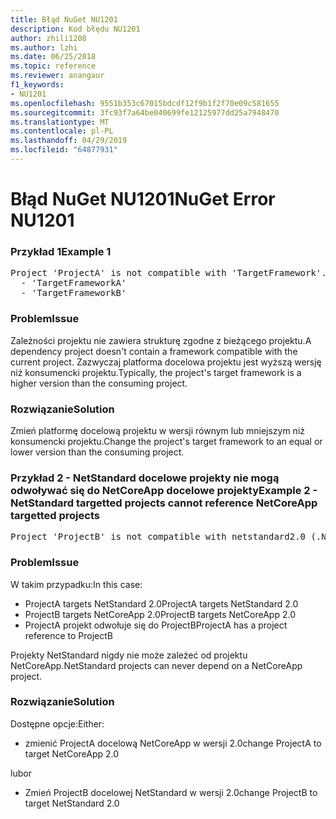 ```yaml
---
title: Błąd NuGet NU1201
description: Kod błędu NU1201
author: zhili1208
ms.author: lzhi
ms.date: 06/25/2018
ms.topic: reference
ms.reviewer: anangaur
f1_keywords:
- NU1201
ms.openlocfilehash: 9551b353c67015bdcdf12f9b1f2f70e09c581655
ms.sourcegitcommit: 3fc93f7a64be040699fe12125977dd25a7948470
ms.translationtype: MT
ms.contentlocale: pl-PL
ms.lasthandoff: 04/29/2019
ms.locfileid: "64877931"
---
```

# <a name="nuget-error-nu1201"></a><span data-ttu-id="077f8-103">Błąd NuGet NU1201</span><span class="sxs-lookup"><span data-stu-id="077f8-103">NuGet Error NU1201</span></span>

### <a name="example-1"></a><span data-ttu-id="077f8-104">Przykład 1</span><span class="sxs-lookup"><span data-stu-id="077f8-104">Example 1</span></span>
<pre>Project 'ProjectA' is not compatible with 'TargetFramework'. Project 'ProjectA' supports:<br/>  - 'TargetFrameworkA'<br/>  - 'TargetFrameworkB'</pre>

### <a name="issue"></a><span data-ttu-id="077f8-105">Problem</span><span class="sxs-lookup"><span data-stu-id="077f8-105">Issue</span></span>
<span data-ttu-id="077f8-106">Zależności projektu nie zawiera strukturę zgodne z bieżącego projektu.</span><span class="sxs-lookup"><span data-stu-id="077f8-106">A dependency project doesn't contain a framework compatible with the current project.</span></span> <span data-ttu-id="077f8-107">Zazwyczaj platforma docelowa projektu jest wyższą wersję niż konsumencki projektu.</span><span class="sxs-lookup"><span data-stu-id="077f8-107">Typically, the project's target framework is a higher version than the consuming project.</span></span>

### <a name="solution"></a><span data-ttu-id="077f8-108">Rozwiązanie</span><span class="sxs-lookup"><span data-stu-id="077f8-108">Solution</span></span>
<span data-ttu-id="077f8-109">Zmień platformę docelową projektu w wersji równym lub mniejszym niż konsumencki projektu.</span><span class="sxs-lookup"><span data-stu-id="077f8-109">Change the project's target framework to an equal or lower version than the consuming project.</span></span>

### <a name="example-2---netstandard-targetted-projects-cannot-reference-netcoreapp-targetted-projects"></a><span data-ttu-id="077f8-110">Przykład 2 - NetStandard docelowe projekty nie mogą odwoływać się do NetCoreApp docelowe projekty</span><span class="sxs-lookup"><span data-stu-id="077f8-110">Example 2 - NetStandard targetted projects cannot reference NetCoreApp targetted projects</span></span>
<pre>Project 'ProjectB' is not compatible with netstandard2.0 (.NETStandard,Version=v2.0). Project 'ProjectB' supports: netcoreapp2.0 (.NETCoreApp,Version=v2.0)</pre>

### <a name="issue"></a><span data-ttu-id="077f8-111">Problem</span><span class="sxs-lookup"><span data-stu-id="077f8-111">Issue</span></span> 
<span data-ttu-id="077f8-112">W takim przypadku:</span><span class="sxs-lookup"><span data-stu-id="077f8-112">In this case:</span></span>
- <span data-ttu-id="077f8-113">ProjectA targets NetStandard 2.0</span><span class="sxs-lookup"><span data-stu-id="077f8-113">ProjectA targets NetStandard 2.0</span></span>
- <span data-ttu-id="077f8-114">ProjectB targets NetCoreApp 2.0</span><span class="sxs-lookup"><span data-stu-id="077f8-114">ProjectB targets NetCoreApp 2.0</span></span>
- <span data-ttu-id="077f8-115">ProjectA projekt odwołuje się do ProjectB</span><span class="sxs-lookup"><span data-stu-id="077f8-115">ProjectA has a project reference to ProjectB</span></span>

<span data-ttu-id="077f8-116">Projekty NetStandard nigdy nie może zależeć od projektu NetCoreApp.</span><span class="sxs-lookup"><span data-stu-id="077f8-116">NetStandard projects can never depend on a NetCoreApp project.</span></span>

### <a name="solution"></a><span data-ttu-id="077f8-117">Rozwiązanie</span><span class="sxs-lookup"><span data-stu-id="077f8-117">Solution</span></span>
<span data-ttu-id="077f8-118">Dostępne opcje:</span><span class="sxs-lookup"><span data-stu-id="077f8-118">Either:</span></span>
- <span data-ttu-id="077f8-119">zmienić ProjectA docelową NetCoreApp w wersji 2.0</span><span class="sxs-lookup"><span data-stu-id="077f8-119">change ProjectA to target NetCoreApp 2.0</span></span>

<span data-ttu-id="077f8-120">lub</span><span class="sxs-lookup"><span data-stu-id="077f8-120">or</span></span>

- <span data-ttu-id="077f8-121">Zmień ProjectB docelowej NetStandard w wersji 2.0</span><span class="sxs-lookup"><span data-stu-id="077f8-121">change ProjectB to target NetStandard 2.0</span></span>

